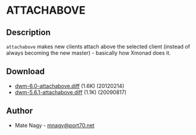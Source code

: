 ATTACHABOVE
===========

Description
-----------
`attachabove` makes new clients attach above the selected client (instead of
always becoming the new master) - basically how Xmonad does it.

Download
--------
* [dwm-6.0-attachabove.diff](dwm-6.0-attachabove.diff) (1.6K) (20120214)
* [dwm-5.6.1-attachabove.diff](dwm-5.6.1-attachabove.diff) (1.1K) (20090817)

Author
------
* Mate Nagy - <mnagy@port70.net>
